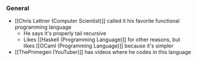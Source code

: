 ### General
- [[Chris Lattner (Computer Scientist)]] called it his favorite functional programming language
	- He says it's properly tail recursive
	- Likes [[Haskell (Programming Language)]] for other reasons, but likes [[OCaml (Programming Language)]] because it's simpler
- [[ThePrimegen (YouTuber)]] has videos where he codes in this language